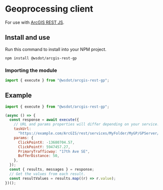 # Geoprocessing client

For use with [ArcGIS REST JS].

## Install and use

Run this command to install into your NPM project.

```console
npm install @wsdot/arcgis-rest-gp
```

### Importing the module

```javascript
import { execute } from "@wsdot/arcgis-rest-gp";
```

## Example

```javascript
import { execute } from "@wsdot/arcgis-rest-gp";

(async () => {
  const response = await execute({
    // URL and params properties will differ depending on your service.
    taskUrl:
      "https://example.com/ArcGIS/rest/services/MyFolder/MyGP/GPServer/GetBlockNumber",
    params: {
      ClickPointX: -13680704.57,
      ClickPointY: 5947457.27,
      PrimaryTrafficway: "17th Ave SE",
      BufferDistance: 50,
    },
  });
  const { results, messages } = response;
  // Get the values from each result.
  const resultValues = results.map((r) => r.value);
})();
```

[ArcGIS REST JS]: https://esri.github.io/arcgis-rest-js/
